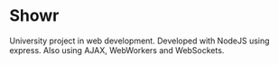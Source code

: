 # Showr
University project in web development.
Developed with NodeJS using express.
Also using AJAX, WebWorkers and WebSockets.
